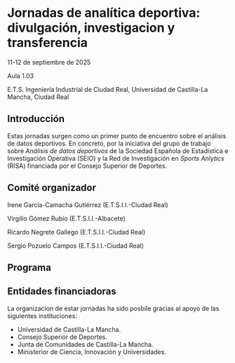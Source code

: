 # Jornadas de analítica deportiva: divulgación, investigacion y transferencia

11-12 de septiembre de 2025

Aula 1.03

E.T.S. Ingeniería Industrial de Ciudad Real, Universidad de Castilla-La Mancha, Ciudad Real

## Introducción

Estas jornadas surgen como un primer punto de encuentro sobre el análisis de datos deportivos. En concreto, por la iniciativa del grupo de trabajo sobre *Análisis de datos deportivos* de la Sociedad Española de Estadística e Investigación Operativa (SEIO) y la Red de Investigación en *Sports Anlytics* (RISA) financiada por el Consejo Superior de Deportes.

## Comité organizador

Irene García-Camacha Gutiérrez (E.T.S.I.I.-Ciudad Real)

Virgilio Gómez Rubio (E.T.S.I.I.-Albacete)

Ricardo Negrete Gallego (E.T.S.I.I.-Ciudad Real)

Sergio Pozuelo Campos (E.T.S.I.I.-Ciudad Real)

## Programa

## Entidades financiadoras

La organizacion de estar jornadas ha sido posbile gracias al apoyo de las siguientes instituciones:

* Universidad de Castilla-La Mancha.
* Consejo Superior de Deportes.
* Junta de Comunidades de Castilla-La Mancha.
* Ministerior de Ciencia, Innovación y Universidades.
